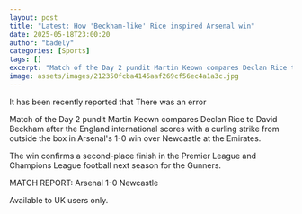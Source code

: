```yaml
---
layout: post
title: "Latest: How 'Beckham-like' Rice inspired Arsenal win"
date: 2025-05-18T23:00:20
author: "badely"
categories: [Sports]
tags: []
excerpt: "Match of the Day 2 pundit Martin Keown compares Declan Rice to David Beckham as the Arsenal midfielder scores the winner against Newcastle with a bril"
image: assets/images/212350fcba4145aaf269cf56ec4a1a3c.jpg
---
```


It has been recently reported that There was an error

Match of the Day 2 pundit Martin Keown compares Declan Rice to David Beckham after the England international scores with a curling strike from outside the box in Arsenal's 1-0 win over Newcastle at the Emirates.

The win confirms a second-place finish in the Premier League and Champions League football next season for the Gunners.

MATCH REPORT: Arsenal 1-0 Newcastle

Available to UK users only.

